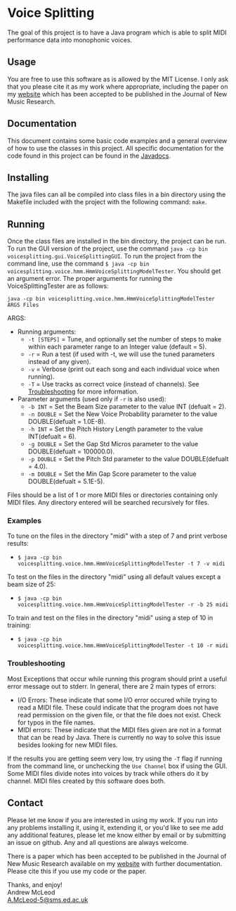 # Voice Splitting
The goal of this project is to have a Java program which is able to split MIDI performance
data into monophonic voices.

## Usage
You are free to use this software as is allowed by the MIT License.
I only ask that you please cite it as my work where appropriate, including
the paper on my [website](http://homepages.inf.ed.ac.uk/s1331854/software.php#VoiceSeparation)
which has been accepted to be published in the Journal of New Music Research.

## Documentation
This document contains some basic code examples and a general overview of how to use
the classes in this project. All specific documentation for the code found in this
project can be found in the [Javadocs](https://apmcleod.github.io/voice-splitting/doc). 

## Installing
The java files can all be compiled into class files in a bin directory using the Makefile
included with the project with the following command: `make`.

## Running
Once the class files are installed in the bin directory, the project can be run. To run the
GUI version of the project, use the command `java -cp bin voicesplitting.gui.VoiceSplittingGUI`.
To run the project from the command line, use the command `$ java -cp bin voicesplitting.voice.hmm.HmmVoiceSplittingModelTester`.
You should get an argument error. The proper arguments for running the VoiceSplittingTester are as follows:

`java -cp bin voicesplitting.voice.hmm.HmmVoiceSplittingModelTester ARGS Files`

ARGS:
 * Running arguments:
   * `-t [STEPS]` = Tune, and optionally set the number of steps to make within each parameter
     range to an Integer value (default = 5).
   * `-r` = Run a test (if used with -t, we will use the tuned parameters instead of any given).
   * `-v` = Verbose (print out each song and each individual voice when running).
   * `-T` = Use tracks as correct voice (instead of channels). See [Troubleshooting](#troubleshooting)
     for more information.
 * Parameter arguments (used only if `-r` is also used):
   * `-b INT` = Set the Beam Size parameter to the value INT (defualt = 2).
   * `-n DOUBLE` = Set the New Voice Probability parameter to the value DOUBLE(defualt = 1.0E-8).
   * `-h INT` = Set the Pitch History Length parameter to the value INT(defualt = 6).
   * `-g DOUBLE` = Set the Gap Std Micros parameter to the value DOUBLE(defualt = 100000.0).
   * `-p DOUBLE` = Set the Pitch Std parameter to the value DOUBLE(defualt = 4.0).
   * `-m DOUBLE` = Set the Min Gap Score parameter to the value DOUBLE(defualt = 5.1E-5).
 
Files should be a list of 1 or more MIDI files or directories containing only MIDI
files. Any directory entered will be searched recursively for files.

### Examples
To tune on the files in the directory "midi" with a step of 7 and print verbose results:
 * `$ java -cp bin voicesplitting.voice.hmm.HmmVoiceSplittingModelTester -t 7 -v midi`

To test on the files in the directory "midi" using all default values except a beam size of 25:
 * `$ java -cp bin voicesplitting.voice.hmm.HmmVoiceSplittingModelTester -r -b 25 midi`

To train and test on the files in the directory "midi" using a step of 10 in training:
 * `$ java -cp bin voicesplitting.voice.hmm.HmmVoiceSplittingModelTester -t 10 -r midi`


### Troubleshooting
Most Exceptions that occur while running this program should print a useful error message out to
stderr. In general, there are 2 main types of errors:
 * I/O Errors: These indicate that some I/O error occured while trying to read a MIDI file. These
   could indicate that the program does not have read permission on the given file, or that the
   file does not exist. Check for typos in the file names.
 * MIDI errors: These indicate that the MIDI files given are not in a format that can be read
   by Java. There is currently no way to solve this issue besides looking for new MIDI files.

If the results you are getting seem very low, try using the `-T` flag if running from the command line,
or unchecking the `Use Channel` box if using the GUI. Some MIDI files divide notes into voices
by track while others do it by channel. MIDI files created by this software does both.

## Contact
Please let me know if you are interested in using my work. If you run into any problems installing it,
using it, extending it, or you'd like to see me add any additional features, please let me know either by
email or by submitting an issue on github. Any and all questions are always welcome.

There is a paper which has been accepted to be published in the Journal of New Music Research available on
my [website](http://homepages.inf.ed.ac.uk/s1331854/software.php#VoiceSeparation) with further documentation.
Please cite this if you use my code or the paper.

Thanks, and enjoy!  
Andrew McLeod  
A.McLeod-5@sms.ed.ac.uk